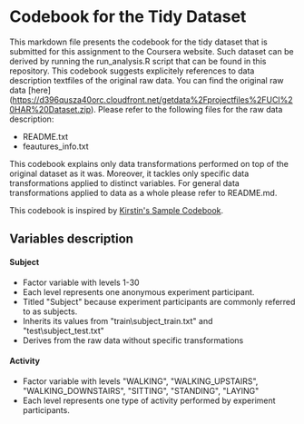 Codebook for the Tidy Dataset
=
This markdown file presents the codebook for the tidy dataset that is submitted for this assignment to the Coursera website.
Such dataset can be derived by running the run_analysis.R script that can be found in this repository.
This codebook suggests explicitely references to data description textfiles of the original raw data.
You can find the original raw data [here] (https://d396qusza40orc.cloudfront.net/getdata%2Fprojectfiles%2FUCI%20HAR%20Dataset.zip).
Please refer to the following files for the raw data description:

- README.txt
- feautures_info.txt

This codebook explains only data transformations performed on top of the original dataset as it was.
Moreover, it tackles only specific data transformations applied to distinct variables.
For general data transformations applied to data as a whole please refer to README.md.

This codebook is inspired by [Kirstin's Sample Codebook](https://class.coursera.org/getdata-008/forum/thread?thread_id=34).

## Variables description

#### Subject

- Factor variable with levels 1-30
- Each level represents one anonymous experiment participant.
- Titled "Subject" because experiment participants are commonly referred to as subjects.
- Inherits its values from "train\subject_train.txt" and "test\subject_test.txt"
- Derives from the raw data without specific transformations
 
#### Activity

- Factor variable with levels "WALKING", "WALKING_UPSTAIRS", "WALKING_DOWNSTAIRS", "SITTING", "STANDING", "LAYING"
- Each level represents one type of activity performed by experiment participants.
